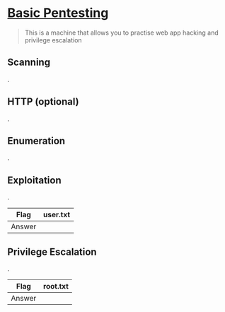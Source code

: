 # [Basic Pentesting](https://tryhackme.com/room/basicpentestingjt)

> This is a machine that allows you to practise web app hacking and privilege escalation

## Scanning

.

## HTTP (optional)

.

## Enumeration

.

## Exploitation

.

| Flag | user.txt |
| --- | --- |
| Answer | <flag> |

## Privilege Escalation

.

| Flag | root.txt |
| --- | --- |
| Answer | <flag> |
